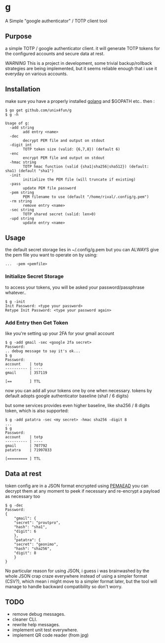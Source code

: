 # g

A Simple "google authenticator" / TOTP client tool


## Purpose

a simple TOTP / google authenticator client.
it will generate TOTP tokens for the configured accounts and secure data at rest.

*WARNING*
This is a project in development, some trivial backup/rollback strategies are being implemented, 
but it seems reliable enough that i use it everyday on various accounts.


## Installation
make sure you have a properly installed [golang](https://golang.org) and $GOPATH etc..
then :
```
$ go get github.com/unix4fun/g
$ g -h

Usage of g:
  -add string
    	add entry <name>
  -dec
    	decrypt PEM file and output on stdout
  -digit int
    	TOTP token size (valid: {6,7,8}) (default 6)
  -enc
    	encrypt PEM file and output on stdout
  -hmac string
    	TOTP hmac function (valid {sha1|sha256|sha512}) (default: sha1) (default "sha1")
  -init
    	initialize the PEM file (will truncate if existing)
  -pass
    	update PEM file password
  -pem string
    	PEM filename to use (default "/home/rival/.config/g.pem")
  -rm string
    	remove entry <name>
  -sec string
    	TOTP shared secret (valid: len>0)
  -upd string
    	update entry <name>

```

## Usage

the default secret storage lies in ~/.config/g.pem but you can ALWAYS give the pem file you want to operate on by using:
```
...  -pem <pemfile>
```

### Initialize Secret Storage

to access your tokens, you will be asked your password/passphrase whatever..

```
$ g -init
Init Password: <type your password>
Retype Init Password: <type your password again>
```

### Add Entry then Get Token

like you're setting up  your 2FA for your gmail account

```
$ g -add gmail -sec <google 2fa secret> 
Password:
.. debug message to say it's ok...
$ g 
Password:
account    | totp  
---------- | ----  
gmail      | 357119

[==        ] TTL
```

now you can add all your tokens one by one when necessary.
tokens by default adopts google authenticator baseline (sha1 / 6 digits)

but some services provides even higher baseline, like sha256 / 8 digits token, which is also supported:
```
$ g -add patatra -sec <my secret> -hmac sha256 -digit 8
...
$ g 
Password:
account    | totp  
---------- | ----  
gmail      | 707792
patatra    | 71997833

[========= ] TTL
```

## Data at rest

token config are in a JSON format encrypted using [PEMAEAD](https://github.com/unix4fun/pemaead)
you can decrypt them at any moment to peek if necessary and re-encrypt a payload as necessary too

```
$ g -dec
Password:
{
 	"gmail": {
  	"secret": "proutpro",
  	"hash": "sha1",
  	"digit": 6
 	},
 	"patatra": {
  	"secret": "geonimo",
  	"hash": "sha256",
  	"digit": 8
 	}
}
```

No particular reason for using JSON, i guess i was brainwashed by the whole JSON crap craze everywhere instead of using a simpler format (CSV?), which mean i might move to a simpler format later, but the tool will manage to handle backward compatibility so don't worry.


## TODO
* remove debug messages.
* cleaner CLI.
* rewrite help messages.
* implement unit test everywhere.
* implement QR code reader (from jpg)
